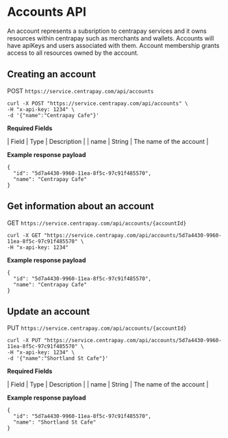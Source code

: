 # Accounts API 

An account represents a subsription to centrapay services and it owns resources within centrapay such as merchants and wallets.
Accounts will have apiKeys and users associated with them. Account membership grants access to all resources owned by the account.  

## Creating an account

POST `https://service.centrapay.com/api/accounts`

```
curl -X POST "https://service.centrapay.com/api/accounts" \
-H "x-api-key: 1234" \
-d '{"name":"Centrapay Cafe"}'
```

**Required Fields**

| Field | Type   | Description             |
| name  | String | The name of the account |

**Example response payload**

```
{
  "id": "5d7a4430-9960-11ea-8f5c-97c91f485570",
  "name": "Centrapay Cafe"
}
```

## Get information about an account

GET `https://service.centrapay.com/api/accounts/{accountId}`

```
curl -X GET "https://service.centrapay.com/api/accounts/5d7a4430-9960-11ea-8f5c-97c91f485570" \
-H "x-api-key: 1234" 
```

**Example response payload**

```
{
  "id": "5d7a4430-9960-11ea-8f5c-97c91f485570",
  "name": "Centrapay Cafe"
}
```

## Update an account


PUT `https://service.centrapay.com/api/accounts/{accountId}`

```
curl -X PUT "https://service.centrapay.com/api/accounts/5d7a4430-9960-11ea-8f5c-97c91f485570" \
-H "x-api-key: 1234" \
-d '{"name":"Shortland St Cafe"}'
```

**Required Fields**

| Field | Type   | Description             |
| name  | String | The name of the account |

**Example response payload**

```
{
  "id": "5d7a4430-9960-11ea-8f5c-97c91f485570",
  "name": "Shortland St Cafe"
}
```
